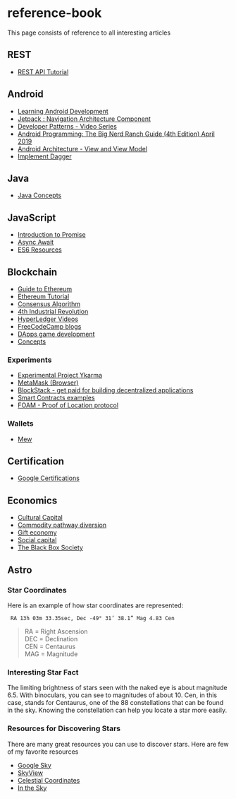 # reference-book
This page consists of reference to all interesting articles

## REST
- [REST API Tutorial](https://www.restapitutorial.com/lessons/httpmethods.html)
## Android
- [Learning Android Development](https://android.jlelse.eu/learning-android-development-in-2018-part-1-83a514f6a205)
- [Jetpack : Navigation Architecture Component](https://medium.com/deemaze-software/android-jetpack-navigation-architecture-component-b603c9a8100c)
- [Developer Patterns - Video Series](https://www.youtube.com/playlist?list=PLWz5rJ2EKKc-lJo_RGGXL2Psr8vVCTWjM)
- [Android Programming: The Big Nerd Ranch Guide (4th Edition) April 2019](https://www.amazon.com/Android-Programming-Ranch-Guide-Guides/dp/0135245125/ref=dp_ob_title_bk)
- [Android Architecture - View and View Model](https://android.jlelse.eu/android-architecture-communication-between-viewmodel-and-view-ce14805d72bf)
- [Implement Dagger](https://android.jlelse.eu/7-steps-to-implement-dagger-2-in-android-dabc16715a3a)

## Java
- [Java Concepts](http://javapractices.com/home/HomeAction.do)

## JavaScript
- [Introduction to Promise](http://techinpink.com/2017/02/24/introduction-to-javascript-promises/)
- [Async Await](https://scotch.io/tutorials/asynchronous-javascript-using-async-await)
- [ES6 Resources](https://github.com/ericdouglas/ES6-Learning)

## Blockchain 
- [Guide to Ethereum](https://medium.com/coinmonks/pauls-guide-to-ethereum-280be582653)
- [Ethereum Tutorial](https://medium.com/coinmonks/what-is-a-blockchain-and-its-purpose-42f462e017ed)
- [Consensus Algorithm](https://medium.com/coinbundle/consensus-algorithms-dfa4f355259d)
- [4th Industrial Revolution](https://media.consensys.net/welcome-to-the-fourth-industrial-revolution-19-blockchain-predictions-for-2019-8b2e542bf86a)
- [HyperLedger Videos](https://www.hyperledger.org/resources/videos)
- [FreeCodeCamp blogs](https://medium.freecodecamp.org/tagged/blockchain)
- [DApps game development](https://cryptozombies.io)
- [Concepts](https://www.youtube.com/watch?v=hYip_Vuv8J0)

### Experiments
- [Experimental Project Ykarma](https://github.com/rezendi/ykarma)
- [MetaMask (Browser)](https://metamask.io)
- [BlockStack - get paid for building decentralized applications](https://blockstack.org)
- [Smart Contracts examples](https://hackernoon.com/a-simple-framework-for-understanding-smart-contract-applications-18fd78080436)
- [FOAM - Proof of Location protocol](https://foam.space)

### Wallets
- [Mew](https://www.myetherwallet.com/#contracts)

## Certification
- [Google Certifications](https://developers.google.com/training/certification/)

## Economics
- [Cultural Capital](https://en.wikipedia.org/wiki/Cultural_capital)
- [Commodity pathway diversion](https://en.wikipedia.org/wiki/Commodity_pathway_diversion)
- [Gift economy](https://en.wikipedia.org/wiki/Gift_economy)
- [Social capital](https://en.wikipedia.org/wiki/Social_capital)
- [The Black Box Society](http://www.hup.harvard.edu/catalog.php?isbn=9780674368279)

## Astro

### Star Coordinates
Here is an example of how star coordinates are represented:

``` RA 13h 03m 33.35sec, Dec -49° 31’ 38.1” Mag 4.83 Cen```

> RA = Right Ascension <br>
> DEC = Declination <br>
> CEN = Centaurus <br>
> MAG = Magnitude <br>

### Interesting Star Fact
The limiting brightness of stars seen with the naked eye is about magnitude 6.5. With binoculars, you can see to magnitudes of about 10. Cen, in this case, stands for Centaurus, one of the 88 constellations that can be found in the sky. Knowing the constellation can help you locate a star more easily.

### Resources for Discovering Stars
There are many great resources you can use to discover stars. Here are few of my favorite resources
- [Google Sky](https://www.google.com/sky/)
- [SkyView](https://skyview.gsfc.nasa.gov/blog/index.php/2012/12/04/can-you-help-me-find-a-star/)
- [Celestial Coordinates](http://cse.ssl.berkeley.edu/SegwayEd/lessons/findplanets/coordinates.html)
- [In the Sky](https://in-the-sky.org/skymap.php)

